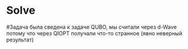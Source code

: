 # Solve
#Задача была сведена к задаче QUBO, мы считали через d-Wave потому что через QIOPT получали что-то странное (явно неверный результат)

